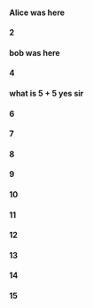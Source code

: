 #### Alice was here
#### 2
#### bob was here
#### 4
#### what is 5 + 5 yes sir 
#### 6
#### 7
#### 8
#### 9
#### 10
#### 11
#### 12
#### 13
#### 14
#### 15